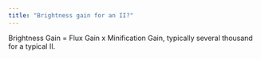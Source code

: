 ```yaml
---
title: "Brightness gain for an II?"
---
```

Brightness Gain = Flux Gain x Minification Gain, typically several thousand for a typical II.

